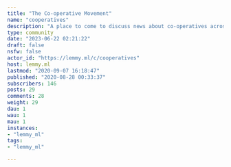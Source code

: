 ```yaml
---
title: "The Co-operative Movement" 
name: "cooperatives"
description: "A place to come to discuss news about co-operatives across the world.Want to know how to find a cooperative or how to start a cooperative? Ask here!"
type: community
date: "2023-06-22 02:21:22"
draft: false
nsfw: false
actor_id: "https://lemmy.ml/c/cooperatives"
host: lemmy.ml
lastmod: "2020-09-07 16:18:47"
published: "2020-08-28 00:33:37"
subscribers: 146
posts: 29
comments: 28
weight: 29
dau: 1
wau: 1
mau: 1
instances:
- "lemmy_ml"
tags: 
- "lemmy_ml"

---
```

